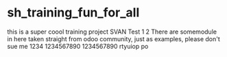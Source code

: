 # sh_training_fun_for_all
this is a super coool training project 
SVAN Test 1
2
There are somemodule in here taken straight from odoo community, just as examples, please don't sue me
1234
1234567890
1234567890
rtyuiop
po
